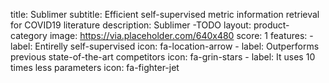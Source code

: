 title: Sublimer
subtitle: Efficient self-supervised metric information retrieval for COVID19 literature
description: Sublimer -TODO
layout: product-category
image: https://via.placeholder.com/640x480
score: 1
features:
    - label: Entirelly self-supervised
      icon: fa-location-arrow
    - label: Outperforms previous state-of-the-art competitors
      icon: fa-grin-stars
    - label: It uses 10 times less parameters
      icon: fa-fighter-jet

